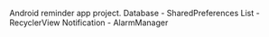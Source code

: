 Android reminder app project.
Database - SharedPreferences
List - RecyclerView
Notification - AlarmManager
